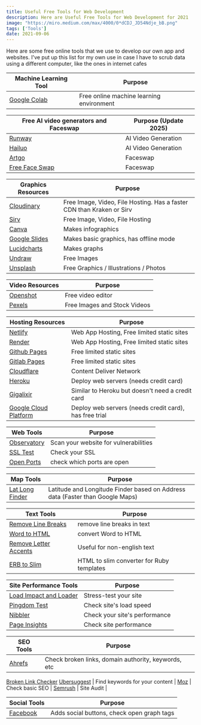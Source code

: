 ```yaml
---
title: Useful Free Tools for Web Development
description: Here are Useful Free Tools for Web Development for 2021
image: "https://miro.medium.com/max/4000/0*dCDJ_JD54Ndje_bB.png"
tags: ['Tools']
date: 2021-09-06
---
```




Here are some free online tools that we use to develop our own app and websites. I've put up this list for my own use in case I have to scrub data using a different computer, like the ones in internet cafes


Machine Learning Tool | Purpose
--- | ---
[Google Colab](https://colab.research.google.com/) | Free online machine learning environment


Free AI video generators and Faceswap | Purpose (Update 2025)
--- | ---
[Runway](https://runwayml.com/) | AI Video Generation
[Hailuo](https://hailuoai.video/) | AI Video Generation
[Artgo](https://artgo.ai/) | Faceswap
[Free Face Swap](https://freefaceswap.ai/video-face-swap/) | Faceswap



Graphics Resources | Purpose
--- | ---
[Cloudinary](https://cloudinary.com) | Free Image, Video, File Hosting. Has a faster CDN than Kraken or Sirv
[Sirv](https://my.sirv.com) | Free Image, Video, File Hosting
[Canva]() | Makes infographics
[Google Slides](https://docs.google.com) | Makes basic graphics, has offline mode
[Lucidcharts](https://www.lucidchart.com) | Makes graphs
[Undraw](https://undraw.com/) | Free Images
[Unsplash](https://unsplash.com/) | Free Graphics / Illustrations / Photos


Video Resources | Purpose
--- | ---
[Openshot](https://www.openshot.org) | Free video editor
[Pexels](https://www.pexels.com/videos/) | Free Images and Stock Videos


Hosting Resources | Purpose
--- | ---
[Netlify](https://app.netlify.com/) | Web App Hosting, Free limited static sites
[Render](https://dashboard.render.com/) | Web App Hosting, Free limited static sites
[Github Pages](https://github.com/) | Free limited static sites
[Gitlab Pages](https://gitlab.com/) | Free limited static sites
[Cloudflare](https://dash.cloudflare.com/) | Content Deliver Network
[Heroku](https://heroku.com/) | Deploy web servers (needs credit card)
[Gigalixir](https://gigalixir.com/) | Similar to Heroku but doesn't need a credit card
[Google Cloud Platform](https://console.cloud.google.com/) | Deploy web servers (needs credit card), has free trial

Web Tools | Purpose
--- | ---
[Observatory](https://observatory.mozilla.org) | Scan your website for vulnerabilities
[SSL Test](https://www.ssllabs.com/ssltest/index) | Check your SSL
[Open Ports](https://www.yougetsignal.com/tools/open-ports) | check which ports are open


Map Tools | Purpose
--- | ---
[Lat Long Finder](https://www.latlong.net/) | Latitude and Longitude Finder based on Address data (Faster than Google Maps)


Text Tools | Purpose 
--- | --- 
[Remove Line Breaks](http://www.removelinebreaks.net/) | remove line breaks in text
[Word to HTML](https://wordtohtml.net/) | convert Word to HTML
[Remove Letter Accents](http://www.unit-conversion.info/texttools/remove-letter-accents/) | Useful for non-english text
[ERB to Slim](https://tools.kaklabs.com/slim-converter.html) | HTML to slim converter for Ruby templates


 Site Performance Tools | Purpose 
--- | ---
 [Load Impact and Loader](http://loader.io) | Stress-test your site 
 [Pingdom Test](https://tools.pingdom.com) | Check site's load speed 
 [Nibbler](http://nibbler.silktide.com) | Check your site's performance 
 [Page Insights](https://developers.google.com/speed/pagespeed/insights/) | Check site performance 
<!-- http://loadimpact.com -->


SEO Tools | Purpose |
--- | --- |
[Ahrefs](https://ahrefs.com/free-seo-tools) | Check broken links, domain authority, keywords, etc |
[Broken Link Checker](https://www.brokenlinkcheck.com/)
[Ubersuggest](https://neilpatel.com/ubersuggest/) | Find keywords for your content |
[Moz](https://moz.com/domain-analysis) | Check basic SEO |
[Semrush](https://www.semrush.com/) | Site Audit |


Social Tools | Purpose
--- | ---
[Facebook](https://developers.facebook.com/tools/debug/) | Adds social buttons, check open graph tags

